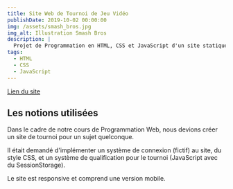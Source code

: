 ```yaml
---
title: Site Web de Tournoi de Jeu Vidéo
publishDate: 2019-10-02 00:00:00
img: /assets/smash_bros.jpg
img_alt: Illustration Smash Bros
description: |
  Projet de Programmation en HTML, CSS et JavaScript d'un site statique de tournoi Smash Bros.
tags:
  - HTML
  - CSS
  - JavaScript
---
```


[Lien du site](https://estremss.github.io/tournament_website/)

## Les notions utilisées

Dans le cadre de notre cours de Programmation Web, nous devions créer un site de tournoi pour un sujet quelconque.

Il était demandé d'implémenter un système de connexion (fictif) au site, du style CSS, et un système de qualification pour le tournoi (JavaScript avec du SessionStorage).

Le site est responsive et comprend une version mobile.